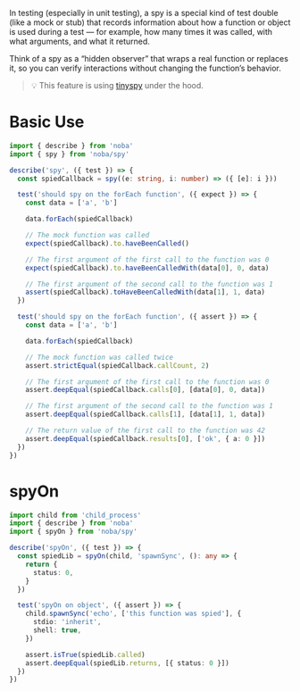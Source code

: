 In testing (especially in unit testing), a spy is a special kind of test double (like a mock or stub) that records information about how a function or object is used during a test — for example, how many times it was called, with what arguments, and what it returned.

Think of a spy as a “hidden observer” that wraps a real function or replaces it, so you can verify interactions without changing the function’s behavior.

> 💡 This feature is using [tinyspy](https://github.com/tinylibs/tinyspy) under the hood.

# Basic Use

```ts
import { describe } from 'noba'
import { spy } from 'noba/spy'

describe('spy', ({ test }) => {
  const spiedCallback = spy((e: string, i: number) => ({ [e]: i }))

  test('should spy on the forEach function', ({ expect }) => {
    const data = ['a', 'b']

    data.forEach(spiedCallback)

    // The mock function was called
    expect(spiedCallback).to.haveBeenCalled()

    // The first argument of the first call to the function was 0
    expect(spiedCallback).to.haveBeenCalledWith(data[0], 0, data)

    // The first argument of the second call to the function was 1
    assert(spiedCallback).toHaveBeenCalledWith(data[1], 1, data)
  })

  test('should spy on the forEach function', ({ assert }) => {
    const data = ['a', 'b']

    data.forEach(spiedCallback)

    // The mock function was called twice
    assert.strictEqual(spiedCallback.callCount, 2)

    // The first argument of the first call to the function was 0
    assert.deepEqual(spiedCallback.calls[0], [data[0], 0, data])

    // The first argument of the second call to the function was 1
    assert.deepEqual(spiedCallback.calls[1], [data[1], 1, data])

    // The return value of the first call to the function was 42
    assert.deepEqual(spiedCallback.results[0], ['ok', { a: 0 }])
  })
})
```

# spyOn

```ts
import child from 'child_process'
import { describe } from 'noba'
import { spyOn } from 'noba/spy'

describe('spyOn', ({ test }) => {
  const spiedLib = spyOn(child, 'spawnSync', (): any => {
    return {
      status: 0,
    }
  })

  test('spyOn on object', ({ assert }) => {
    child.spawnSync('echo', ['this function was spied'], {
      stdio: 'inherit',
      shell: true,
    })

    assert.isTrue(spiedLib.called)
    assert.deepEqual(spiedLib.returns, [{ status: 0 }])
  })
})
```

